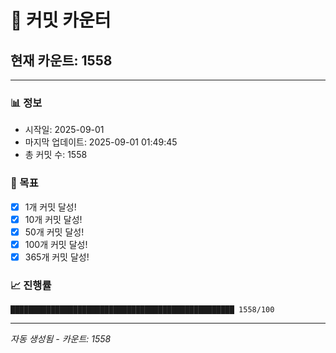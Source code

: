 # 🔢 커밋 카운터

## 현재 카운트: 1558

---

### 📊 정보
- 시작일: 2025-09-01
- 마지막 업데이트: 2025-09-01 01:49:45
- 총 커밋 수: 1558

### 🎯 목표
- [x] 1개 커밋 달성!
- [x] 10개 커밋 달성!
- [x] 50개 커밋 달성!
- [x] 100개 커밋 달성!
- [x] 365개 커밋 달성!

### 📈 진행률
```
██████████████████████████████████████████████████ 1558/100
```

---
*자동 생성됨 - 카운트: 1558*

